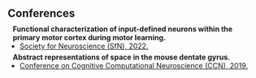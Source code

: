 <h1 id="invited-talks"></h1>

<h2 style="margin: 60px 0px 10px;">Conferences</h2>

<h4 style="margin:0 10px 0;">Functional characterization of input-defined neurons within the primary motor cortex during motor learning.</h4>

<ul style="margin:0 0 5px;">
  <li><a href="doi.org/10.32470/CCN.2019.1403-0"><autocolor> Society for Neuroscience (SfN), 2022.</autocolor></a></li>
</ul>


<h4 style="margin:0 10px 0;">Abstract representations of space in the mouse dentate gyrus.</h4>

<ul style="margin:0 0 5px;">
  <li><a href="doi.org/10.32470/CCN.2019.1403-0"><autocolor> Conference on Cognitive Computational Neuroscience (CCN), 2019.</autocolor></a></li>
</ul>

